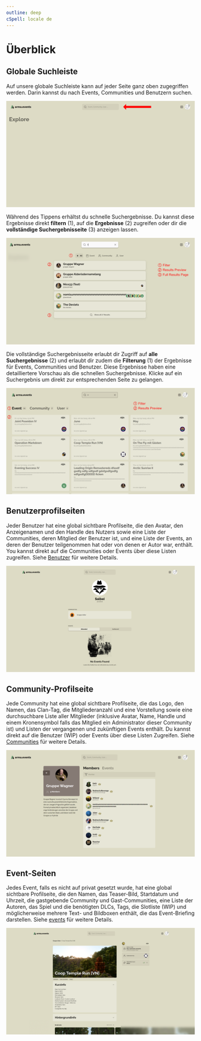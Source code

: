 ```yaml
---
outline: deep
cSpell: locale de
---
```


# Überblick

## Globale Suchleiste

Auf unsere globale Suchleiste kann auf jeder Seite ganz oben zugegriffen werden. Darin kannst du nach Events, Communities und Benutzern suchen.

![Globale Suchleiste](../images/overview/global-search-bar.png "Globale Suchleiste")

Während des Tippens erhältst du schnelle Suchergebnisse. Du kannst diese Ergebnisse direkt **filtern** (1), auf die **Ergebnisse** (2) zugreifen oder dir die **vollständige Suchergebnisseite** (3) anzeigen lassen.

![Schnelle Suchergebnisse](../images/overview/quick-search-results.png "Schnelle Suchergebnisse")

Die vollständige Suchergebnisseite erlaubt dir Zugriff auf **alle Suchergebnisse** (2) und erlaubt dir zudem die **Filterung** (1) der Ergebnisse für Events, Communities und Benutzer. Diese Ergebnisse haben eine detailliertere Vorschau als die schnellen Suchergebnisse. Klicke auf ein Suchergebnis um direkt zur entsprechenden Seite zu gelangen.

![Vollständige Suchergebnisse](../images/overview/full-search-results.png "Vollständige Suchergebnisse")

## Benutzerprofilseiten

Jeder Benutzer hat eine global sichtbare Profilseite, die den Avatar, den Anzeigenamen und den Handle des Nutzers sowie eine Liste der Communities, deren Mitglied der Benutzer ist, und eine Liste der Events, an deren der Benutzer teilgenommen hat oder von denen er Autor war, enthält. You kannst direkt auf die Communities oder Events über diese Listen zugreifen. Siehe [Benutzer](./users "Benutzer") für weitere Details.

![Benutzerprofilseite](../images/overview/user-profile-page.png "Benutzerprofilseite")

## Community-Profilseite

Jede Community hat eine global sichtbare Profilseite, die das Logo, den Namen, das Clan-Tag, die Mitgliederanzahl und eine Vorstellung sowie eine durchsuchbare Liste aller Mitglieder (inklusive Avatar, Name, Handle und einem Kronensymbol falls das Mitglied ein Administrator dieser Community ist) und Listen der vergangenen und zukünftigen Events enthält. Du kannst direkt auf die Benutzer (WIP) oder Events über diese Listen Zugreifen. Siehe [Communities](./communities "Communities") für weitere Details.

![CommunityProfilseite](../images/overview/community-profile-page.png "CommunityProfilseite")

## Event-Seiten

Jedes Event, falls es nicht auf privat gesetzt wurde, hat eine global sichtbare Profilseite, die den Namen, das Teaser-Bild, Startdatum und Uhrzeit, die gastgebende Community und Gast-Communities, eine Liste der Autoren, das Spiel und die benötigten DLCs, Tags, die Slotliste (WIP) und möglicherweise mehrere Text- und Bildboxen enthält, die das Event-Briefing darstellen. Siehe [events](./events "Events") für weitere Details.

![Event-Seite](../images/overview/event-profile-page.png "Event-Seite")
